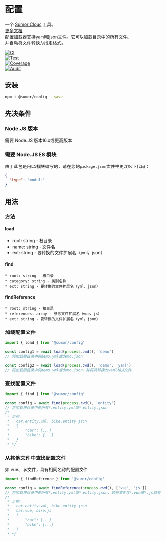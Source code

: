 # 配置

一个 [Sumor Cloud](https://sumor.cloud) 工具。  
[更多文档](https://sumor.cloud)  
配置加载器支持yaml和json文件。它可以加载目录中的所有文件。  
并自动将文件转换为指定格式。

[![CI](https://github.com/sumor-cloud/config/actions/workflows/ci.yml/badge.svg)](https://github.com/sumor-cloud/config/actions/workflows/ci.yml)  
[![Test](https://github.com/sumor-cloud/config/actions/workflows/ut.yml/badge.svg)](https://github.com/sumor-cloud/config/actions/workflows/ut.yml)  
[![Coverage](https://github.com/sumor-cloud/config/actions/workflows/coverage.yml/badge.svg)](https://github.com/sumor-cloud/config/actions/workflows/coverage.yml)  
[![Audit](https://github.com/sumor-cloud/config/actions/workflows/audit.yml/badge.svg)](https://github.com/sumor-cloud/config/actions/workflows/audit.yml)

## 安装

```bash
npm i @sumor/config --save
```

## 先决条件

### Node.JS 版本

需要 Node.JS 版本16.x或更高版本

### 需要 Node.JS ES 模块

由于此包是用ES模块编写的，请在您的`package.json`文件中更改以下代码：

```json
{
  "type": "module"
}
```

## 用法

### 方法

#### load

- root: string - 根目录
- name: string - 文件名
- ext: string - 要转换的文件扩展名（yml，json）

#### find

    * root: string - 根目录
    * category: string - 类别名称
    * ext: string - 要转换的文件扩展名（yml，json）

#### findReference

    * root: string - 根目录
    * references: array - 参考文件扩展名（vue，js）
    * ext: string - 要转换的文件扩展名（yml，json）

### 加载配置文件

```javascript
import { load } from '@sumor/config'

const config1 = await load(process.cwd(), 'demo')
// 将加载根目录中的demo.yml或demo.json

const config2 = await load(process.cwd(), 'demo', 'yaml')
// 将加载根目录中的demo.yml或demo.json，并将其转换为yaml格式文件
```

### 查找配置文件

```javascript
import { find } from '@sumor/config'

const config = await find(process.cwd(), 'entity')
// 将加载根目录中的所有*.entity.yml或*.entity.json
/*
 * 示例:
 *   car.entity.yml, bike.entity.json
 *   {
 *       "car": {...}
 *       "bike": {...}
 *   }
 * */
```

### 从其他文件中查找配置文件

如.vue、.js文件，具有相同名称的配置文件

```javascript
import { findReference } from '@sumor/config'

const config = await findReference(process.cwd(), ['vue', 'js'])
// 将加载根目录中的所有*.entity.yml或*.entity.json，这些文件与*.vue或*.js具有相同名称
/*
 * 示例:
 *   car.entity.yml, bike.entity.json
 *   car.vue, bike.js
 *   {
 *       "car": {...}
 *       "bike": {...}
 *   }
 * */
```
